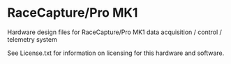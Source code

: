 RaceCapture/Pro MK1
========================

Hardware design files for RaceCapture/Pro MK1 data acquisition / control / telemetry system

See License.txt for information on licensing for this hardware and software.
